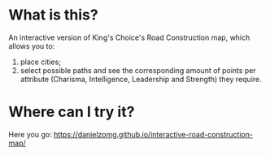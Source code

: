 # What is this?

An interactive version of King's Choice's Road Construction map, which allows you to:
1. place cities;
2. select possible paths and see the corresponding amount of points per attribute (Charisma, Intelligence, Leadership and Strength) they require.

# Where can I try it?

Here you go: https://danielzomg.github.io/interactive-road-construction-map/
